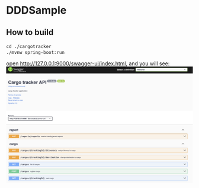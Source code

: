 # DDDSample 

## How to build

```shell
cd ./cargotracker
./mvnw spring-boot:run
```

open http://127.0.0.1:9000/swagger-ui/index.html, and you will see:
![open-api.png](src/img/open-api.png)
